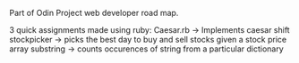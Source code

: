 Part of Odin Project web developer road map.

3 quick assignments made using ruby:
Caesar.rb -> Implements caesar shift
stockpicker -> picks the best day to buy and sell stocks given a stock price array
substring -> counts occurences of string from a particular dictionary
